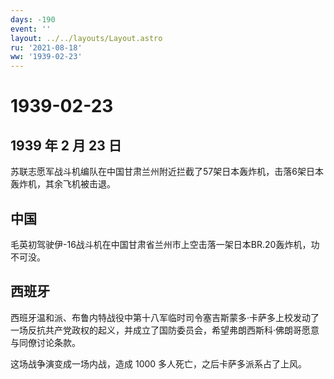 ```yaml
---
days: -190
event: ''
layout: ../../layouts/Layout.astro
ru: '2021-08-18'
ww: '1939-02-23'
---
```


# 1939-02-23

## 1939 年 2 月 23 日

苏联志愿军战斗机编队在中国甘肃兰州附近拦截了57架日本轰炸机，击落6架日本轰炸机，其余飞机被击退。

## 中国

毛英初驾驶伊-16战斗机在中国甘肃省兰州市上空击落一架日本BR.20轰炸机，功不可没。

## 西班牙

西班牙温和派、布鲁内特战役中第十八军临时司令塞吉斯蒙多·卡萨多上校发动了一场反抗共产党政权的起义，并成立了国防委员会，希望弗朗西斯科·佛朗哥愿意与同僚讨论条款。

这场战争演变成一场内战，造成 1000 多人死亡，之后卡萨多派系占了上风。